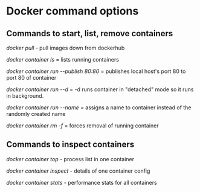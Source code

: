 # Docker command options 

## Commands to start, list, remove containers

*docker pull* - pull images down from dockerhub

*docker container ls* = lists running containers 

*docker container run --publish 80:80* = publishes local host's port 80 to port 80 of container 

*docker container run --d* = -d runs container in "detached" mode so it runs in background. 

*docker container run --name* = assigns a name to container instead of the randomly created name 

*docker container rm -f* = forces removal of running container 


## Commands to inspect containers 

*docker container top* - process list in one container

*docker container inspect* - details of one container config 

*docker container stats* - performance stats for all containers